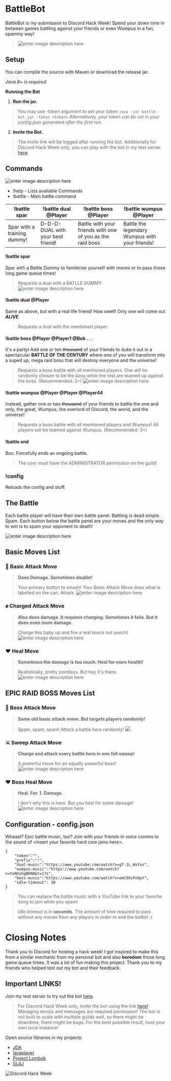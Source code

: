 ﻿
# BattleBot
BattleBot is my submission to Discord Hack Week! Spend your down time in between games battling against your friends or even Wumpus in a fun, spammy way!

> ![enter image description here](https://imgur.com/kCl10SM.gif)
## Setup
You can compile the source with Maven or download the release jar.

*Java 8+ is required.*

**Running the Bot**

 1. **Run the jar.** 

> You may use -token argument to set your token 
> ``java -jar battle-bot.jar -token <token>`` 
> *Alternatively, your token can be set in your config.json generated after the first run.*


2. **Invite the Bot.** 

> The invite link will be logged after running the bot.
> Additionally for Discord Hack Week only, you can play with the bot in my test server [here](https://discord.gg/D4qhjbw).

## Commands

![enter image description here](https://support.discordapp.com/hc/en-us/article_attachments/203595007/DiscordKnightMini.png)

 - !help - Lists avaliable Commands
 - !battle - Main battle command
 
| !battle spar | !battle dual @Player | !battle boss @Player | !battle wumpus @Player|
|-|-|-|-|
|Spar with a training dummy!|D-D-D-DUAL with your best friend! | Battle with your friends with one of you as the raid boss| Battle the legendary Wumpus with your friends! |
#### !battle spar
Spar with a Battle Dummy to familerise yourself with moves or to pass those long game queue times!

> Requests a dual with a BATLLE DUMMY.
> ![enter image description here](https://i.imgur.com/fmzvRC1.gif)

#### !battle dual @Player
Same as above, but with a real life friend! How swell! Only one will come out ***ALIVE***

> Requests a dual with the mentioned player.

#### !battle boss @Player @Player1 @Bob . . .
It's a party! Add one or ten ~~thousand~~ of your friends to duke it out in a spectacular **BATTLE OF THE CENTURY** where one of you will transform into a suped up, mega raid boss that will destroy everyone and the universe!

> Requests a boss battle with all mentioned players. One will be randomly chosen to be the boss while the rest are teamed up against the boss. (Recommended: 3+)
> ![enter image description here](https://imgur.com/YCFHKmX.gif)

#### !battle wumpus @Player @Player @Player44
Instead, gather one or two ~~thousand~~ of your friends to battle the one and only, the great, Wumpus, the overlord of Discord, the world, and the universe!

> Requests a boss battle with all mentioned players and Wumpus! All players will be teamed against Wumpus. (Recommended: 3+)

#### !battle end
Boo. Forcefully ends an ongoing battle. 

> The user must have the ADMINISTRATOR permission on the guild!

### !config
Reloads the config and stuff.

## The Battle
Each battle player will have their own battle panel. Battling is dead simple. Spam. Each button below the battle panel are your moves and the only way to win is to spam your opponent to death!

![enter image description here](https://i.imgur.com/fmzvRC1.gif)

## Basic Moves List
### 👊 Basic Attack Move

> **Does Damage. Sometimes double!**
> 
> Your primary button to smash! Your Basic Attack Move does what is
> labelled on the can. Attack.
> ![enter image description here](https://imgur.com/vfaI6ce.gif)

### ✊ Charged Attack Move

> **Also does damage. It requires charging. Sometimes it fails. But it does even more damage.**
> 
> Charge this baby up and fire a real knock out punch!
> ![enter image description here](https://i.imgur.com/fWbVDQb.gif)

### ❤️ Heal Move

> **Sometimes the damage is too much. Heal for more health!**
> 
> Realistically, pretty pointless. But hey it's there.
> ![enter image description here](https://imgur.com/KNQ2DpR.gif)

## EPIC RAID BOSS Moves List
### 👊 Boss Attack Move

> **Same old basic attack move. But targets players randomly!**
> 
> Spam, spam, spam! Attack a battle hero randomly!
> ![](https://imgur.com/Nej6jBI.gif)

### ⚔️ Sweep Attack Move

> **Charge and attack every battle hero in one fell swoop!**
> 
> A powerful move for an equally powerful boss!
> ![enter image description here](https://imgur.com/SCA4upf.gif)

### ❤️ Boss Heal Move

> **Heal. For. 1. Damage.**
> 
> I don't why this is here. But you heal for some damage!
> ![enter image description here](https://imgur.com/PhVPTEd.gif)

## Configuration - config.json
Whaaat? Epic battle music, too? Join with your friends in voice comms to the sound of \<insert your favorite hard core jams here\>.

```
{
	"token":"",
	"prefix":"!",
	"dual-music":"https://www.youtube.com/watch?v=gT-1L_WxYus",
	"wumpus-music":"https://www.youtube.com/watch?v=toNSuhgBKN8&t=17s",
	"boss-music":"https://www.youtube.com/watch?v=omC9XvFnbpY",
	"idle-timeout": 30
}
```
> You can replace the battle music with a YouTube link to your favorite song to jam while you spam!

>Idle timeout is in **seconds**. The amount of time required to pass without any moves from any players in order to end the battle! :(

# Closing Notes
Thank you to Discord for hosting a hack week! I got inspired to make this from a similar mechanic from my personal bot and also **boredom** those long game queue times. It was a lot of fun making this project. Thank you to my friends who helped test out my bot and their feedback.

## Important LINKS!

Join my test server to try out the bot [here](https://discord.gg/D4qhjbw). 

> For Discord Hack Week only, invite the bot using the link
> [here!](https://discordapp.com/oauth2/authorize?scope=bot&client_id=592785625925550120&permissions=1073750016) Managing emojis and messages are required permission! The bot is not built to scale with multiple guilds well, so there might be downtime, there might be bugs. For the best possible result, host your own local instance!

Open source libraries in my projects:

 - [JDA](https://github.com/DV8FromTheWorld/JDA)
 - [lavaplayer](https://github.com/sedmelluq/lavaplayer)
 - [Project Lombok](https://github.com/rzwitserloot/lombok)
 - [SL4J](https://github.com/qos-ch/slf4j)

![Discord Hack Week](https://cdn-images-1.medium.com/max/2600/1*lh6NS8hx0pu5mlZeSqnu5w.jpeg)

